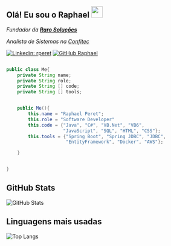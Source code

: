 <h2>Olá! Eu sou o Raphael <img src="https://media2.giphy.com/media/v1.Y2lkPTc5MGI3NjExM3JqOGttdTU3dDljbm8ybjUweWhsYWFuaGNsdXpnMnRibGtxOXpneiZlcD12MV9pbnRlcm5hbF9naWZfYnlfaWQmY3Q9Zw/oFYKw5OTZBZzVONpUh/giphy.gif" width=30></h2>

<p><em>Fundador da <strong><a href="www.rarosolucoes.com.br">Raro Soluções</strong></a></em></p>
<p><em>Analista de Sistemas na <a href="www.confitec.com.br">Confitec</a></em></p>

[![Linkedin: rperet](https://img.shields.io/badge/-rperet-blue?style=flat-square&logo=Linkedin&logoColor=white&link=https://www.linkedin.com/in/rperet/)](https://www.linkedin.com/in/rperet/)
[![GitHub Raphael](https://img.shields.io/github/followers/rcperet?label=follow&style=social)](https://github.com/rcperet)


```java

public class Me{
    private String name;
    private String role;
    private String [] code;
    private String [] tools;


    public Me(){
        this.name = "Raphael Peret";
        this.role = "Software Developer"
        this.code = {"Java", "C#", "VB.Net", "VB6", 
                     "JavaScript", "SQL", "HTML", "CSS"};
        this.tools = {"Spring Boot", "Spring JDBC", "JDBC", 
                      "EntityFramework", "Docker", "AWS"};

    }


}
```

## GitHub Stats
![GitHub Stats](https://github-readme-stats.vercel.app/api?username=rcperet&theme=transparent&bg_color=000&border_color=30A3DC&show_icons=true&icon_color=30A3DC&title_color=E94D5F&text_color=FFF)

## Linguagens mais usadas
![Top Langs](https://github-readme-stats-git-masterrstaa-rickstaa.vercel.app/api/top-langs/?username=rcperet&layout=compact&bg_color=000&border_color=30A3DC&title_color=E94D5F&text_color=FFF)
